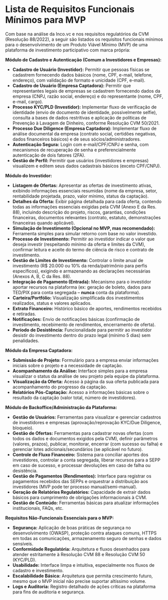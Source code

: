 # Lista de Requisitos Funcionais Mínimos para MVP

Com base na análise da Inco.vc e nos requisitos regulatórios da CVM (Resolução 88/2022), a seguir são listados os requisitos funcionais mínimos para o desenvolvimento de um Produto Viável Mínimo (MVP) de uma plataforma de investimento participativo com marca própria:

**Módulo de Cadastro e Autenticação (Comum a Investidores e Empresas):**

*   **Cadastro de Usuário (Investidor):** Permitir que pessoas físicas se cadastrem fornecendo dados básicos (nome, CPF, e-mail, telefone, endereço), com validação de formato e unicidade (CPF, e-mail).
*   **Cadastro de Usuário (Empresa Captadora):** Permitir que representantes legais de empresas se cadastrem fornecendo dados da empresa (CNPJ, razão social, endereço) e do representante (nome, CPF, e-mail, cargo).
*   **Processo KYC/PLD (Investidor):** Implementar fluxo de verificação de identidade (envio de documento de identidade, possivelmente selfie), consulta a bases de dados restritivas e aplicação de políticas de Prevenção à Lavagem de Dinheiro, conforme Resolução CVM 50/2021.
*   **Processo Due Diligence (Empresa Captadora):** Implementar fluxo de análise documental da empresa (contrato social, certidões negativas, dados financeiros básicos) e de seus sócios/administradores.
*   **Autenticação Segura:** Login com e-mail/CPF/CNPJ e senha, com mecanismos de recuperação de senha e preferencialmente autenticação de dois fatores (2FA).
*   **Gestão de Perfil:** Permitir que usuários (investidores e empresas) visualizem e editem seus dados cadastrais básicos (exceto CPF/CNPJ).

**Módulo do Investidor:**

*   **Listagem de Ofertas:** Apresentar as ofertas de investimento ativas, exibindo informações essenciais resumidas (nome da empresa, setor, rentabilidade projetada, prazo, valor mínimo, status da captação).
*   **Detalhes da Oferta:** Exibir página detalhada para cada oferta, contendo todas as informações essenciais exigidas pela CVM (Anexo E da Res. 88), incluindo descrição do projeto, riscos, garantias, condições financeiras, documentos relevantes (contrato, estatuto, demonstrações financeiras quando aplicável).
*   **Simulação de Investimento (Opcional no MVP, mas recomendado):** Ferramenta simples para simular retorno com base no valor investido.
*   **Processo de Investimento:** Permitir ao investidor indicar o valor que deseja investir (respeitando mínimo da oferta e limites da CVM), confirmar leitura e aceite do termo de ciência de risco e contrato de investimento.
*   **Gestão de Limites de Investimento:** Controlar o limite anual de investimento (R$ 20.000 ou 10% da renda/patrimônio para perfis específicos), exigindo e armazenando as declarações necessárias (Anexos A, B, C da Res. 88).
*   **Integração de Pagamento (Entrada):** Mecanismo para o investidor aportar recursos na plataforma (ex: geração de boleto, dados para TED/PIX para conta segregada – **nunca** conta da plataforma).
*   **Carteira/Portfólio:** Visualização simplificada dos investimentos realizados, status e valores aplicados.
*   **Extrato Financeiro:** Histórico básico de aportes, rendimentos recebidos e retiradas.
*   **Notificações:** Envio de notificações básicas (confirmação de investimento, recebimento de rendimentos, encerramento de oferta).
*   **Período de Desistência:** Funcionalidade para permitir ao investidor desistir do investimento dentro do prazo legal (mínimo 5 dias) sem penalidades.

**Módulo da Empresa Captadora:**

*   **Submissão de Projeto:** Formulário para a empresa enviar informações iniciais sobre o projeto e a necessidade de captação.
*   **Acompanhamento da Análise:** Interface simples para a empresa visualizar o status da análise de seu projeto pela equipe da plataforma.
*   **Visualização da Oferta:** Acesso à página da sua oferta publicada para acompanhamento do progresso da captação.
*   **Relatórios Pós-Captação:** Acesso a informações básicas sobre o resultado da captação (valor total, número de investidores).

**Módulo de Backoffice/Administração da Plataforma:**

*   **Gestão de Usuários:** Ferramentas para visualizar e gerenciar cadastros de investidores e empresas (aprovação/reprovação KYC/Due Diligence, bloqueio).
*   **Gestão de Ofertas:** Ferramentas para cadastrar novas ofertas (com todos os dados e documentos exigidos pela CVM), definir parâmetros (valores, prazos), publicar, monitorar, encerrar (com sucesso ou falha) e gerenciar lotes adicionais/secundários (se aplicável no futuro).
*   **Controle de Fluxo Financeiro:** Sistema para conciliar aportes dos investidores, controlar a conta segregada, liberar recursos para a SEPP em caso de sucesso, e processar devoluções em caso de falha ou desistência.
*   **Gestão de Pagamentos (Rendimentos):** Interface para registrar os pagamentos recebidos das SEPPs e orquestrar a distribuição aos investidores (MVP pode ter processo manual/semi-manual).
*   **Geração de Relatórios Regulatórios:** Capacidade de extrair dados básicos para cumprimento de obrigações informacionais à CVM.
*   **Gestão de Conteúdo:** Ferramentas básicas para atualizar informações institucionais, FAQs, etc.

**Requisitos Não-Funcionais Essenciais para o MVP:**

*   **Segurança:** Aplicação de boas práticas de segurança no desenvolvimento (OWASP), proteção contra ataques comuns, HTTPS em todas as comunicações, armazenamento seguro de senhas e dados sensíveis.
*   **Conformidade Regulatória:** Arquitetura e fluxos desenhados para atender estritamente à Resolução CVM 88 e Resolução CVM 50 (KYC/PLD).
*   **Usabilidade:** Interface limpa e intuitiva, especialmente nos fluxos de cadastro e investimento.
*   **Escalabilidade Básica:** Arquitetura que permita crescimento futuro, mesmo que o MVP inicial não precise suportar altíssimo volume.
*   **Logs e Auditoria:** Registro detalhado de ações críticas na plataforma para fins de auditoria e segurança.
